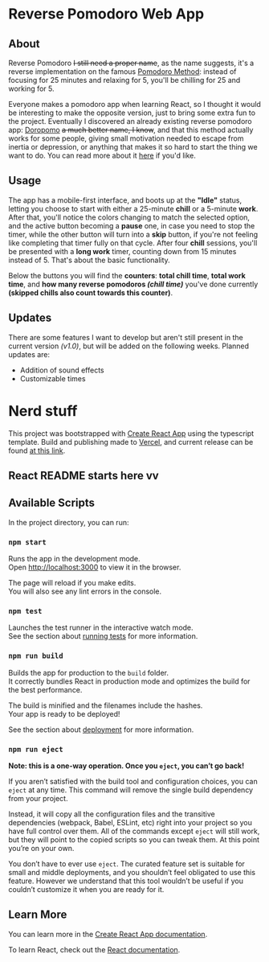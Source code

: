 # Reverse Pomodoro Web App

## About
Reverse Pomodoro ~~I still need a proper name~~, as the name suggests, it's a reverse implementation on the famous [Pomodoro Method](https://www.techtarget.com/whatis/definition/pomodoro-technique): instead of focusing for 25 minutes and relaxing for 5, you'll be chilling for 25 and working for 5.

Everyone makes a pomodoro app when learning React, so I thought it would be interesting to make the opposite version, just to bring some extra fun to the project. Eventually I discovered an already existing reverse pomodoro app: [Doropomo](https://doropomo.app/) ~~a much better name, I know~~, and that this method actually works for some people, giving small motivation needed to escape from inertia or depression, or anything that makes it so hard to start the thing we want to do. You can read more about it [here](https://www.tiimoapp.com/blog/reverse-pomodoro-technique/) if you'd like.

## Usage

The app has a mobile-first interface, and boots up at the **"Idle"** status, letting you choose to start with either a 25-minute **chill** or a 5-minute **work**. After that, you'll notice the colors changing to match the selected option, and the active button becoming a **pause** one, in case you need to stop the timer, while the other button will turn into a **skip** button, if you're not feeling like completing that timer fully on that cycle. After four **chill** sessions, you'll be presented with a **long work** timer, counting down from 15 minutes instead of 5. That's about the basic functionality.

Below the buttons you will find the **counters**: **total chill time**, **total work time**, and **how many reverse pomodoros _(chill time)_** you've done currently **(skipped chills also count towards this counter)**.

## Updates

There are some features I want to develop but aren't still present in the current version *(v1.0)*, but will be added on the following weeks. Planned updates are:
- Addition of sound effects
- Customizable times



# Nerd stuff


This project was bootstrapped with [Create React App](https://github.com/facebook/create-react-app) using the typescript template. Build and publishing made to [Vercel](https://vercel.com), and current release can be found [at this link](https://reverse-pomodoro.vercel.app/).

## React README starts here vv

## Available Scripts

In the project directory, you can run:

### `npm start`

Runs the app in the development mode.\
Open [http://localhost:3000](http://localhost:3000) to view it in the browser.

The page will reload if you make edits.\
You will also see any lint errors in the console.

### `npm test`

Launches the test runner in the interactive watch mode.\
See the section about [running tests](https://facebook.github.io/create-react-app/docs/running-tests) for more information.

### `npm run build`

Builds the app for production to the `build` folder.\
It correctly bundles React in production mode and optimizes the build for the best performance.

The build is minified and the filenames include the hashes.\
Your app is ready to be deployed!

See the section about [deployment](https://facebook.github.io/create-react-app/docs/deployment) for more information.

### `npm run eject`

**Note: this is a one-way operation. Once you `eject`, you can’t go back!**

If you aren’t satisfied with the build tool and configuration choices, you can `eject` at any time. This command will remove the single build dependency from your project.

Instead, it will copy all the configuration files and the transitive dependencies (webpack, Babel, ESLint, etc) right into your project so you have full control over them. All of the commands except `eject` will still work, but they will point to the copied scripts so you can tweak them. At this point you’re on your own.

You don’t have to ever use `eject`. The curated feature set is suitable for small and middle deployments, and you shouldn’t feel obligated to use this feature. However we understand that this tool wouldn’t be useful if you couldn’t customize it when you are ready for it.

## Learn More

You can learn more in the [Create React App documentation](https://facebook.github.io/create-react-app/docs/getting-started).

To learn React, check out the [React documentation](https://reactjs.org/).
